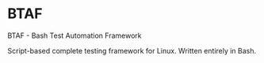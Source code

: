 # BTAF

BTAF - Bash Test Automation Framework

Script-based complete testing framework for Linux. Written entirely in Bash.
